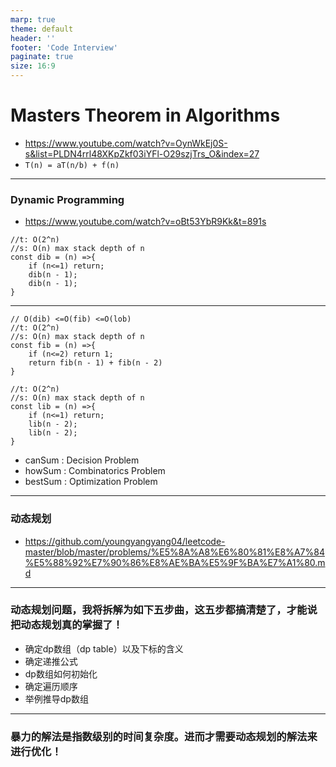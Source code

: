 ```yaml
---
marp: true
theme: default
header: ''
footer: 'Code Interview'
paginate: true
size: 16:9
---
```


# Masters Theorem in Algorithms 
- https://www.youtube.com/watch?v=OynWkEj0S-s&list=PLDN4rrl48XKpZkf03iYFl-O29szjTrs_O&index=27
- `T(n) = aT(n/b) + f(n)`
---
### Dynamic Programming
- https://www.youtube.com/watch?v=oBt53YbR9Kk&t=891s
```
//t: O(2^n)  
//s: O(n) max stack depth of n
const dib = (n) =>{
    if (n<=1) return;
    dib(n - 1);
    dib(n - 1);
}
```
---
```
// O(dib) <=O(fib) <=O(lob)
//t: O(2^n)  
//s: O(n) max stack depth of n
const fib = (n) =>{
    if (n<=2) return 1;
    return fib(n - 1) + fib(n - 2)
}
```
```
//t: O(2^n)  
//s: O(n) max stack depth of n
const lib = (n) =>{
    if (n<=1) return;
    lib(n - 2);
    lib(n - 2);
}
```
- canSum : Decision Problem
- howSum : Combinatorics Problem
- bestSum : Optimization Problem
--- 
### 动态规划
- https://github.com/youngyangyang04/leetcode-master/blob/master/problems/%E5%8A%A8%E6%80%81%E8%A7%84%E5%88%92%E7%90%86%E8%AE%BA%E5%9F%BA%E7%A1%80.md
---

### 动态规划问题，我将拆解为如下五步曲，这五步都搞清楚了，才能说把动态规划真的掌握了！
- 确定dp数组（dp table）以及下标的含义
- 确定递推公式
- dp数组如何初始化
- 确定遍历顺序
- 举例推导dp数组
---
### 暴力的解法是指数级别的时间复杂度。进而才需要动态规划的解法来进行优化！